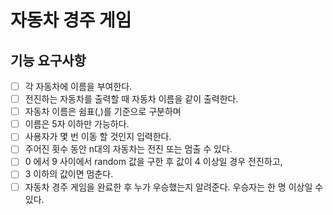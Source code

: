 # 자동차 경주 게임

## 기능 요구사항
- [ ] 각 자동차에 이름을 부여한다.
- [ ] 전진하는 자동차를 출력할 때 자동차 이름을 같이 출력한다.
- [ ] 자동차 이름은 쉼표(,)를 기준으로 구분하며
- [ ] 이름은 5자 이하만 가능하다. 
- [ ] 사용자가 몇 번 이동 할 것인지 입력한다.
- [ ] 주어진 횟수 동안 n대의 자동차는 전진 또는 멈출 수 있다.
- [ ] 0 에서 9 사이에서 random 값을 구한 후 값이 4 이상일 경우 전진하고,
- [ ] 3 이하의 값이면 멈춘다.
- [ ] 자동차 경주 게임을 완료한 후 누가 우승했는지 알려준다. 우승자는 한 명 이상일 수 있다.
